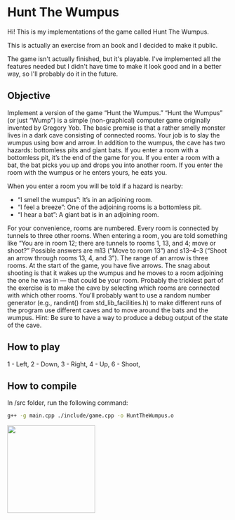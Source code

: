 # Hunt The Wumpus

Hi! This is my implementations of the game called Hunt The Wumpus.

This is actually an exercise from an book and I decided to make it public.

The game isn't actually finished, but it's playable. I've implemented all the features needed but I didn't have time to make it look good and in a better way, so I'll probably do it in the future.

## Objective

Implement a version of the game “Hunt the Wumpus.” “Hunt the Wumpus” (or just “Wump”) is a simple (non-graphical) computer game originally invented by Gregory Yob. The basic premise is that a rather smelly monster lives in a dark cave consisting of connected rooms. Your job is to slay the wumpus using bow and arrow. In addition to the wumpus, the cave has two hazards: bottomless pits and giant bats. If you enter a room with a bottomless pit, it’s the end of the game for you. If you enter a room with a bat, the bat picks you up and drops you into another room. If you enter the room with the wumpus or he enters yours, he eats you.

When you enter a room you will be told if a hazard is nearby:

- “I smell the wumpus”: It’s in an adjoining room.
- “I feel a breeze”: One of the adjoining rooms is a bottomless pit.
- “I hear a bat”: A giant bat is in an adjoining room.

For your convenience, rooms are numbered. Every room is connected by tunnels to three other rooms. When entering a room, you are told something like “You are in room 12; there are tunnels to rooms 1, 13, and 4; move or shoot?” Possible answers are m13 (“Move to room 13”) and s13–4–3 (“Shoot an arrow through rooms 13, 4, and 3”). The range of an arrow is three rooms. At the start of the game, you have five arrows.
The snag about shooting is that it wakes up the wumpus and he moves to a room adjoining the one he was in — that could be your room.
Probably the trickiest part of the exercise is to make the cave by selecting which rooms are connected with which other rooms. You’ll
probably want to use a random number generator (e.g., randint() from std_lib_facilities.h) to make different runs of the program use different
caves and to move around the bats and the wumpus. Hint: Be sure to have a way to produce a debug output of the state of the cave.

## How to play

1 - Left,
2 - Down,
3 - Right,
4 - Up,
6 - Shoot,

## How to compile

In /src folder, run the following command:

```bash
g++ -g main.cpp ./include/game.cpp -o HuntTheWumpus.o
```

<img src="https://cdn.donmai.us/sample/f5/92/__komeiji_koishi_touhou_drawn_by_zunusama__sample-f5922bb6b259b5d4eb85c048b389a55c.jpg"
width="200px">
